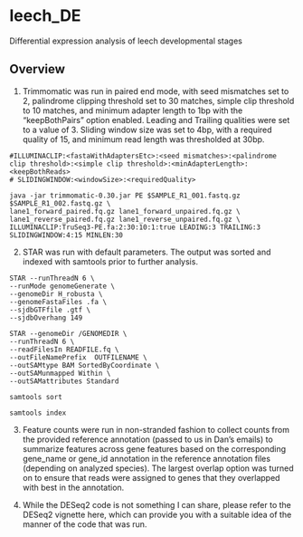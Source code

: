 # leech_DE
Differential expression analysis of leech developmental stages

## Overview
1. Trimmomatic was run in paired end mode, with seed mismatches set to 2, palindrome clipping threshold set to 30 matches, simple clip threshold to 10 matches, and minimum adapter length to 1bp with the “keepBothPairs” option enabled. Leading and Trailing qualities were set to a value of 3. Sliding window size was set to 4bp, with a required quality of 15, and minimum read length was thresholded at 30bp.


```
#ILLUMINACLIP:<fastaWithAdaptersEtc>:<seed mismatches>:<palindrome clip threshold>:<simple clip threshold>:<minAdapterLength>:<keepBothReads>
# SLIDINGWINDOW:<windowSize>:<requiredQuality> 

java -jar trimmomatic-0.30.jar PE $SAMPLE_R1_001.fastq.gz $SAMPLE_R1_002.fastq.gz \
lane1_forward_paired.fq.gz lane1_forward_unpaired.fq.gz \
lane1_reverse_paired.fq.gz lane1_reverse_unpaired.fq.gz \
ILLUMINACLIP:TruSeq3-PE.fa:2:30:10:1:true LEADING:3 TRAILING:3 SLIDINGWINDOW:4:15 MINLEN:30
```


2. STAR was run with default parameters. The output was sorted and indexed with samtools prior to further analysis.

```
STAR --runThreadN 6 \
--runMode genomeGenerate \
--genomeDir H_robusta \
--genomeFastaFiles .fa \
--sjdbGTFfile .gtf \
--sjdbOverhang 149
```

```
STAR --genomeDir /GENOMEDIR \
--runThreadN 6 \
--readFilesIn READFILE.fq \
--outFileNamePrefix  OUTFILENAME \
--outSAMtype BAM SortedByCoordinate \
--outSAMunmapped Within \
--outSAMattributes Standard 

samtools sort

samtools index
```


3. Feature counts were run in non-stranded fashion to collect counts from the provided reference annotation (passed to us in Dan’s emails) to summarize features across gene features based on the corresponding gene_name or gene_id annotation in the reference annotation files (depending on analyzed species). The largest overlap option was turned on to ensure that reads were assigned to genes that they overlapped with best in the annotation.


4. While the DESeq2 code is not something I can share, please refer to the DESeq2 vignette here, which can provide you with a suitable idea of the manner of the code that was run.
